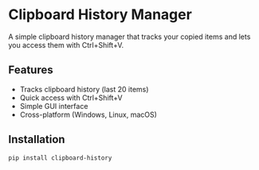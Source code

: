 # Clipboard History Manager

A simple clipboard history manager that tracks your copied items and lets you access them with Ctrl+Shift+V.

## Features

- Tracks clipboard history (last 20 items)
- Quick access with Ctrl+Shift+V
- Simple GUI interface
- Cross-platform (Windows, Linux, macOS)

## Installation

```bash
pip install clipboard-history